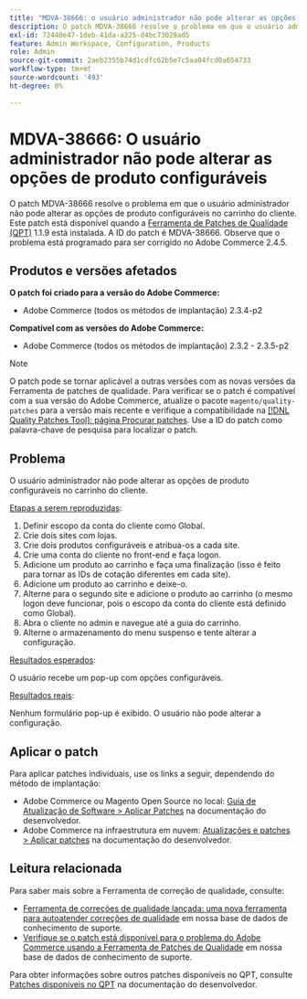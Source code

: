 ```yaml
---
title: "MDVA-38666: o usuário administrador não pode alterar as opções de produto configuráveis"
description: O patch MDVA-38666 resolve o problema em que o usuário administrador não pode alterar as opções de produto configuráveis no carrinho do cliente. Este patch está disponível quando a [Ferramenta de correções de qualidade (QPT)](/help/announcements/adobe-commerce-announcements/magento-quality-patches-released-new-tool-to-self-serve-quality-patches.md) 1.1.9 está instalada. A ID do patch é MDVA-38666. Observe que o problema está programado para ser corrigido no Adobe Commerce 2.4.5.
exl-id: 72440e47-1deb-41da-a225-d4bc73029ad5
feature: Admin Workspace, Configuration, Products
role: Admin
source-git-commit: 2aeb2355b74d1cdfc62b5e7c5aa04fcd0a654733
workflow-type: tm+mt
source-wordcount: '493'
ht-degree: 0%

---
```


# MDVA-38666: O usuário administrador não pode alterar as opções de produto configuráveis

O patch MDVA-38666 resolve o problema em que o usuário administrador não pode alterar as opções de produto configuráveis no carrinho do cliente. Este patch está disponível quando a [Ferramenta de Patches de Qualidade (QPT)](/help/announcements/adobe-commerce-announcements/magento-quality-patches-released-new-tool-to-self-serve-quality-patches.md) 1.1.9 está instalada. A ID do patch é MDVA-38666. Observe que o problema está programado para ser corrigido no Adobe Commerce 2.4.5.

## Produtos e versões afetados

**O patch foi criado para a versão do Adobe Commerce:**

* Adobe Commerce (todos os métodos de implantação) 2.3.4-p2

**Compatível com as versões do Adobe Commerce:**

* Adobe Commerce (todos os métodos de implantação) 2.3.2 - 2.3.5-p2

>[!NOTE]
>
>O patch pode se tornar aplicável a outras versões com as novas versões da Ferramenta de patches de qualidade. Para verificar se o patch é compatível com a sua versão do Adobe Commerce, atualize o pacote `magento/quality-patches` para a versão mais recente e verifique a compatibilidade na [[!DNL Quality Patches Tool]: página Procurar patches](https://experienceleague.adobe.com/tools/commerce-quality-patches/index.html). Use a ID do patch como palavra-chave de pesquisa para localizar o patch.

## Problema

O usuário administrador não pode alterar as opções de produto configuráveis no carrinho do cliente.

<u>Etapas a serem reproduzidas</u>:

1. Definir escopo da conta do cliente como Global.
1. Crie dois sites com lojas.
1. Crie dois produtos configuráveis e atribua-os a cada site.
1. Crie uma conta do cliente no front-end e faça logon.
1. Adicione um produto ao carrinho e faça uma finalização (isso é feito para tornar as IDs de cotação diferentes em cada site).
1. Adicione um produto ao carrinho e deixe-o.
1. Alterne para o segundo site e adicione o produto ao carrinho (o mesmo logon deve funcionar, pois o escopo da conta do cliente está definido como Global).
1. Abra o cliente no admin e navegue até a guia do carrinho.
1. Alterne o armazenamento do menu suspenso e tente alterar a configuração.

<u>Resultados esperados</u>:

O usuário recebe um pop-up com opções configuráveis.

<u>Resultados reais</u>:

Nenhum formulário pop-up é exibido. O usuário não pode alterar a configuração.

## Aplicar o patch

Para aplicar patches individuais, use os links a seguir, dependendo do método de implantação:

* Adobe Commerce ou Magento Open Source no local: [Guia de Atualização de Software > Aplicar Patches](https://experienceleague.adobe.com/en/docs/commerce-operations/tools/quality-patches-tool/usage) na documentação do desenvolvedor.
* Adobe Commerce na infraestrutura em nuvem: [Atualizações e patches > Aplicar patches](https://experienceleague.adobe.com/en/docs/commerce-cloud-service/user-guide/develop/upgrade/apply-patches) na documentação do desenvolvedor.

## Leitura relacionada

Para saber mais sobre a Ferramenta de correção de qualidade, consulte:

* [Ferramenta de correções de qualidade lançada: uma nova ferramenta para autoatender correções de qualidade](/help/announcements/adobe-commerce-announcements/magento-quality-patches-released-new-tool-to-self-serve-quality-patches.md) em nossa base de dados de conhecimento de suporte.
* [Verifique se o patch está disponível para o problema do Adobe Commerce usando a Ferramenta de Patches de Qualidade](/help/support-tools/patches-available-in-qpt-tool/check-patch-for-magento-issue-with-magento-quality-patches.md) em nossa base de dados de conhecimento de suporte.

Para obter informações sobre outros patches disponíveis no QPT, consulte [Patches disponíveis no QPT](https://experienceleague.adobe.com/tools/commerce-quality-patches/index.html) na documentação do desenvolvedor.
